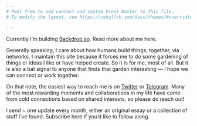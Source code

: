 ```yaml
---
# Feel free to add content and custom Front Matter to this file.
# To modify the layout, see https://jekyllrb.com/docs/themes/#overriding-theme-defaults

---
```

Currently I’m building <a href="http://backdrop.so" target="_blank">Backdrop.so</a>. Read more about me here.

Generally speaking, I care about how humans build things, together, via networks. I maintain this site because it forces me to do some gardening of things or ideas I like or have helped create. So it is for me, most of all. But it is also a bat signal to anyone that finds that garden interesting — I hope we can connect or work together.

On that note, the easiest way to reach me is on [Twitter][myTwitter] or [Telegram][myTelegram]. Many of the most rewarding moments and collaborations in my life have come from cold connections based on shared interests, so please do reach out!

I send ~ one update every month, either an original essay or a collection of stuff I’ve found. Subscribe here if you’d like to follow along.

[myTwitter]: http://twitter.com/joey_Debruin
[myTelegram]: http://t.me/jdebr